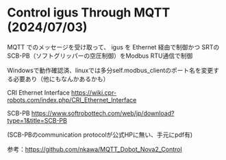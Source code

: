 # Control igus Through MQTT (2024/07/03)

MQTT でのメッセージを受け取って、
igus を Ethernet 経由で制御かつ
SRTのSCB-PB（ソフトグリッパーの空圧制御）をModbus RTU通信で制御

Windowsで動作確認済、linuxでは多分self.modbus_clientのポート名を変更する必要あり（他にもなんかあるかも）

CRI Ethernet Interface
https://wiki.cpr-robots.com/index.php/CRI_Ethernet_Interface

SCB-PB
https://www.softrobottech.com/web/jp/download?type=1&title=SCB-PB

(SCB-PBのcommunication protocolが公式HPに無い、手元にpdf有)


参考：https://github.com/nkawa/MQTT_Dobot_Nova2_Control
